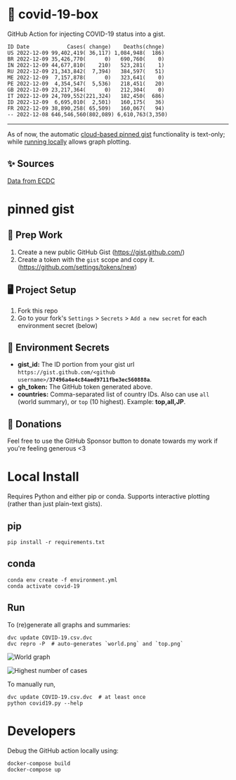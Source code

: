 # 🏥 covid-19-box

GitHub Action for injecting COVID-19 status into a gist.

```
ID Date            Cases( change)    Deaths(chnge)
US 2022-12-09 99,402,419( 36,117) 1,084,948(  186)
BR 2022-12-09 35,426,770(      0)   690,760(    0)
IN 2022-12-09 44,677,810(    210)   523,281(    1)
RU 2022-12-09 21,343,842(  7,394)   384,597(   51)
ME 2022-12-09  7,157,878(      0)   323,641(    0)
PE 2022-12-09  4,354,547(  5,536)   218,451(   20)
GB 2022-12-09 23,217,364(      0)   212,304(    0)
IT 2022-12-09 24,709,552(221,324)   182,450(  686)
ID 2022-12-09  6,695,010(  2,501)   160,175(   36)
FR 2022-12-09 38,890,258( 65,509)   160,067(   94)
-- 2022-12-08 646,546,560(802,089) 6,610,763(3,350)
```

---

As of now, the automatic [cloud-based pinned gist](#pinned-gist) functionality is text-only;
while [running locally](#local-install) allows graph plotting.

## ✨ Sources

[Data from ECDC](https://www.ecdc.europa.eu/en/publications-data/download-todays-data-geographic-distribution-covid-19-cases-worldwide)

# pinned gist

## 🎒 Prep Work
1. Create a new public GitHub Gist (https://gist.github.com/)
1. Create a token with the `gist` scope and copy it. (https://github.com/settings/tokens/new)

## 🖥 Project Setup
1. Fork this repo
1. Go to your fork's `Settings` > `Secrets` > `Add a new secret` for each environment secret (below)

## 🤫 Environment Secrets
- **gist_id:** The ID portion from your gist url `https://gist.github.com/<github username>/`**`37496a4e4c84aed9711fbe3ec560888a`**.
- **gh_token:** The GitHub token generated above.
- **countries:** Comma-separated list of country IDs. Also can use `all` (world summary), or `top` (10 highest). Example: **top,all,JP**.

## 💸 Donations

Feel free to use the GitHub Sponsor button to donate towards my work if you're feeling generous <3

# Local Install

Requires Python and either pip or conda. Supports interactive plotting (rather than just plain-text gists).

## pip

```
pip install -r requirements.txt
```

## conda

```
conda env create -f environment.yml
conda activate covid-19
```

## Run

To (re)generate all graphs and summaries:

```
dvc update COVID-19.csv.dvc
dvc repro -P  # auto-generates `world.png` and `top.png`
```

![World graph](world.png)

![Highest number of cases](top.png)

To manually run,

```
dvc update COVID-19.csv.dvc  # at least once
python covid19.py --help
```

# Developers

Debug the GitHub action locally using:

```
docker-compose build
docker-compose up
```
